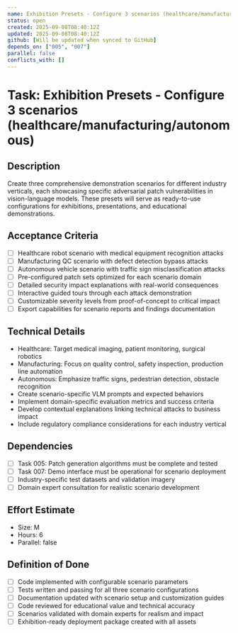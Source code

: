 ```yaml
---
name: Exhibition Presets - Configure 3 scenarios (healthcare/manufacturing/autonomous)
status: open
created: 2025-09-08T08:40:12Z
updated: 2025-09-08T08:40:12Z
github: [Will be updated when synced to GitHub]
depends_on: ["005", "007"]
parallel: false
conflicts_with: []
---
```


# Task: Exhibition Presets - Configure 3 scenarios (healthcare/manufacturing/autonomous)

## Description
Create three comprehensive demonstration scenarios for different industry verticals, each showcasing specific adversarial patch vulnerabilities in vision-language models. These presets will serve as ready-to-use configurations for exhibitions, presentations, and educational demonstrations.

## Acceptance Criteria
- [ ] Healthcare robot scenario with medical equipment recognition attacks
- [ ] Manufacturing QC scenario with defect detection bypass attacks
- [ ] Autonomous vehicle scenario with traffic sign misclassification attacks
- [ ] Pre-configured patch sets optimized for each scenario domain
- [ ] Detailed security impact explanations with real-world consequences
- [ ] Interactive guided tours through each attack demonstration
- [ ] Customizable severity levels from proof-of-concept to critical impact
- [ ] Export capabilities for scenario reports and findings documentation

## Technical Details
- Healthcare: Target medical imaging, patient monitoring, surgical robotics
- Manufacturing: Focus on quality control, safety inspection, production line automation
- Autonomous: Emphasize traffic signs, pedestrian detection, obstacle recognition
- Create scenario-specific VLM prompts and expected behaviors
- Implement domain-specific evaluation metrics and success criteria
- Develop contextual explanations linking technical attacks to business impact
- Include regulatory compliance considerations for each industry vertical

## Dependencies
- [ ] Task 005: Patch generation algorithms must be complete and tested
- [ ] Task 007: Demo interface must be operational for scenario deployment
- [ ] Industry-specific test datasets and validation imagery
- [ ] Domain expert consultation for realistic scenario development

## Effort Estimate
- Size: M
- Hours: 6
- Parallel: false

## Definition of Done
- [ ] Code implemented with configurable scenario parameters
- [ ] Tests written and passing for all three scenario configurations
- [ ] Documentation updated with scenario setup and customization guides
- [ ] Code reviewed for educational value and technical accuracy
- [ ] Scenarios validated with domain experts for realism and impact
- [ ] Exhibition-ready deployment package created with all assets